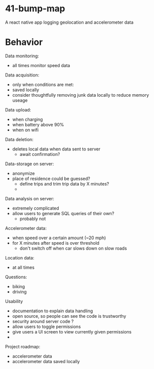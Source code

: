 # 41-bump-map
A react native app logging geolocation and accelerometer data

# Behavior

Data monitoring:
  - all times monitor speed data

Data acquisition:
  - only when conditions are met:
  - saved locally
  - consider thoughtfully removing junk data locally to reduce memory useage

Data upload:
  - when charging
  - when battery above 90%
  - when on wifi

Data deletion:
  - deletes local data when data sent to server
    - await confirmation?

Data-storage on server:
  - anonymize
  - place of residence could be guessed?
    - define trips and trim trip data by X minutes?
    - 

Data analysis on server:
  - extremely complicated
  - allow users to generate SQL queries of their own?
    - probably not


Accelerometer data:
  - when speed over a certain amount (~20 mph)
  - for X minutes after speed is over threshold
    - don't switch off when car slows down on slow roads

Location data:
  - at all times 

Questions:
  - biking
  - driving

Usability
  - documentation to explain data handling
  - open source, so people can see the code is trustworthy
  - security around server code ?
  - allow users to toggle permissions
  - give users a UI screen to view currently given permissions
  - 


Project roadmap:
- accelerometer data
- accelerometer data saved locally



